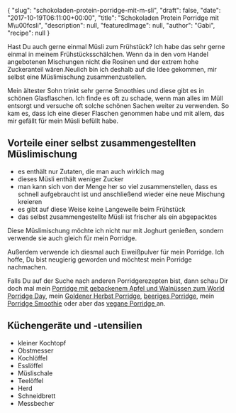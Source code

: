{
    "slug": "schokoladen-protein-porridge-mit-m-sli",
    "draft": false,
    "date": "2017-10-19T06:11:00+00:00",
    "title": "Schokoladen Protein Porridge mit M\u00fcsli",
    "description": null,
    "featuredImage": null,
    "author": "Gabi",
    "recipe": null
}

Hast Du auch gerne einmal Müsli zum Frühstück? Ich habe das sehr gerne einmal in meinem Frühstücksschälchen. Wenn da in den vom Handel angebotenen Mischungen nicht die Rosinen und der extrem hohe Zuckeranteil wären.Neulich bin ich deshalb auf die Idee gekommen, mir selbst eine Müslimischung zusammenzustellen.

Mein ältester Sohn trinkt sehr gerne Smoothies und diese gibt es in schönen Glasflaschen. Ich finde es oft zu schade, wenn man alles im Müll entsorgt und versuche oft solche schönen Sachen weiter zu verwenden. So kam es, dass ich eine dieser Flaschen genommen habe und mit allem, das mir gefällt für mein Müsli befüllt habe. 

## Vorteile einer selbst zusammengestellten Müslimischung  
- es enthält nur Zutaten, die man auch wirklich mag
- dieses Müsli enthält weniger Zucker
- man kann sich von der Menge her so viel zusammenstellen, dass es schnell aufgebraucht ist und  anschließend wieder eine neue Mischung kreieren
- es gibt auf diese Weise keine Langeweile beim Frühstück 
- das selbst zusammengestellte Müsli ist frischer als ein abgepacktes

Diese Müslimischung möchte ich nicht nur mit Joghurt genießen, sondern verwende sie auch gleich für mein Porridge.

Außerdem verwende ich diesmal auch Eiweißpulver für mein Porridge. Ich hoffe, Du bist neugierig geworden und möchtest mein Porridge nachmachen.

Falls Du auf der Suche nach anderen Porridgerezepten bist, dann schau Dir doch mal mein [Porridge mit gebackenem Apfel und Walnüssen zum World Porridge Day](https://kochfokus.de/artikel/porridge-mit-gebackenem-apfel-und-walnuessen-zum-world-porridge-day/ "Porridge mit gebackenem Apfel und Walnüssen zum World Porridge Day"), mein [Goldener Herbst Porridge](https://kochfokus.de/artikel/goldener-herbst-porridge/ "Goldener Herbst Porridge"), [beeriges Porridge](https://kochfokus.de/artikel/beeriges-porridge/ "beeriges Porridge"), mein [Porridge Smoothie](https://kochfokus.de/artikel/das-perfekte-fruehstueck-ein-schaelchen-porridge-smoothie/ "Porridge Smoothie") oder aber das [vegane Porridge ](https://kochfokus.de/artikel/veganes-mandel-porridge/ "vegane Porridge ") an.

## Küchengeräte und -utensilien
- kleiner Kochtopf
- Obstmesser
- Kochlöffel
- Esslöffel
- Müslischale
- Teelöffel
- Herd
- Schneidbrett
- Messbecher